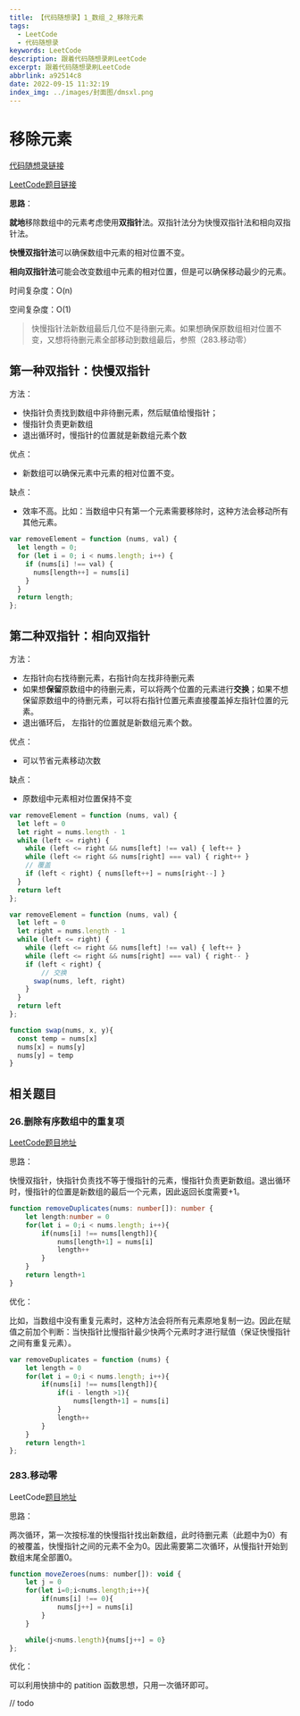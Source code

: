 ```yaml
---
title: 【代码随想录】1_数组_2_移除元素
tags:
  - LeetCode
  - 代码随想录
keywords: LeetCode
description: 跟着代码随想录刷LeetCode
excerpt: 跟着代码随想录刷LeetCode
abbrlink: a92514c8
date: 2022-09-15 11:32:19
index_img: ../images/封面图/dmsxl.png
---
```


# 移除元素

[代码随想录链接](https://www.programmercarl.com/0027.%E7%A7%BB%E9%99%A4%E5%85%83%E7%B4%A0.html)

[LeetCode题目链接](https://leetcode.cn/problems/remove-element/)

**思路**：

**就地**移除数组中的元素考虑使用**双指针**法。双指针法分为快慢双指针法和相向双指针法。

**快慢双指针法**可以确保数组中元素的相对位置不变。

**相向双指针法**可能会改变数组中元素的相对位置，但是可以确保移动最少的元素。

时间复杂度：O(n)

空间复杂度：O(1)

> 快慢指针法新数组最后几位不是待删元素。如果想确保原数组相对位置不变，又想将待删元素全部移动到数组最后，参照（283.移动零）

## 第一种双指针：快慢双指针

方法：

* 快指针负责找到数组中非待删元素，然后赋值给慢指针；
* 慢指针负责更新数组
* 退出循环时，慢指针的位置就是新数组元素个数

优点：

* 新数组可以确保元素中元素的相对位置不变。

缺点：

* 效率不高。比如：当数组中只有第一个元素需要移除时，这种方法会移动所有其他元素。

```javascript
var removeElement = function (nums, val) {
  let length = 0;
  for (let i = 0; i < nums.length; i++) {
    if (nums[i] !== val) {
      nums[length++] = nums[i]
    }
  }
  return length;
};
```

## 第二种双指针：相向双指针

方法：

* 左指针向右找待删元素，右指针向左找非待删元素
* 如果想**保留**原数组中的待删元素，可以将两个位置的元素进行**交换**；如果不想保留原数组中的待删元素，可以将右指针位置元素直接覆盖掉左指针位置的元素。
* 退出循环后， 左指针的位置就是新数组元素个数。

优点：

* 可以节省元素移动次数

缺点：

* 原数组中元素相对位置保持不变

```javascript
var removeElement = function (nums, val) {
  let left = 0
  let right = nums.length - 1
  while (left <= right) {
    while (left <= right && nums[left] !== val) { left++ }
    while (left <= right && nums[right] === val) { right++ }
    // 覆盖
    if (left < right) { nums[left++] = nums[right--] }
  }
  return left
};
```

```javascript
var removeElement = function (nums, val) {
  let left = 0
  let right = nums.length - 1
  while (left <= right) {
    while (left <= right && nums[left] !== val) { left++ }
    while (left <= right && nums[right] === val) { right-- }
    if (left < right) {
        // 交换
      swap(nums, left, right)
    }
  }
  return left
};

function swap(nums, x, y){
  const temp = nums[x]
  nums[x] = nums[y]
  nums[y] = temp
}
```

## 相关题目

### 26.删除有序数组中的重复项

[LeetCode题目地址](https://leetcode.cn/problems/remove-duplicates-from-sorted-array)

思路：

快慢双指针，快指针负责找不等于慢指针的元素，慢指针负责更新数组。退出循环时，慢指针的位置是新数组的最后一个元素，因此返回长度需要+1。

```typescript
function removeDuplicates(nums: number[]): number {
    let length:number = 0
    for(let i = 0;i < nums.length; i++){
        if(nums[i] !== nums[length]){
            nums[length+1] = nums[i]
            length++
        }
    }
    return length+1
}
```

优化：

比如，当数组中没有重复元素时，这种方法会将所有元素原地复制一边。因此在赋值之前加个判断：当快指针比慢指针最少快两个元素时才进行赋值（保证快慢指针之间有重复元素）。

```javascript
var removeDuplicates = function (nums) {
    let length = 0
    for(let i = 0;i < nums.length; i++){
        if(nums[i] !== nums[length]){
            if(i - length >1){
                nums[length+1] = nums[i]
            }
            length++
        }
    }
    return length+1
};
```

### 283.移动零

LeetCode[题目地址](https://leetcode.cn/problems/move-zeroes/)

思路：

两次循环，第一次按标准的快慢指针找出新数组，此时待删元素（此题中为0）有的被覆盖，快慢指针之间的元素不全为0。因此需要第二次循环，从慢指针开始到数组末尾全部置0。

```javascript
function moveZeroes(nums: number[]): void {
    let j = 0
    for(let i=0;i<nums.length;i++){
        if(nums[i] !== 0){
            nums[j++] = nums[i]
        }
    }

    while(j<nums.length){nums[j++] = 0}
};
```

优化：

可以利用快排中的 patition 函数思想，只用一次循环即可。

// todo

